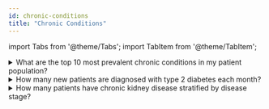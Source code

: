 ```yaml
---
id: chronic-conditions
title: "Chronic Conditions"
---
```


import Tabs from '@theme/Tabs';
import TabItem from '@theme/TabItem';

<details><summary>What are the top 10 most prevalent chronic conditions in my patient population?</summary>
<Tabs groupId="cc_package">
<TabItem value="cms" label="CMS">

```sql
select
    condition
,   cast(count(distinct patient_id) * 100.0 / (select count(distinct patient_id) from core.patient) as numeric(38,2)) as percent_of_patients
From cms_chronic_conditions.chronic_conditions_unioned
group by 1
order by 2 desc
limit 10
```
The following is example output from this query from the Tuva Claims Demo dataset.  

![CMS Condition Prevalence](/img/cms_condition_prevalence.jpg)
</TabItem>
<TabItem value="tuva" label="Tuva">

```sql
select
    condition
,   cast(count(distinct patient_id) * 100.0 / (select count(distinct patient_id) from core.patient) as numeric(38,2)) as percent_of_patients
From tuva_chronic_conditions.final_chronic_conditions_long
group by 1
order by 2 desc
limit 10
```
The following is example output from this query from the Tuva Claims Demo dataset.  

![Tuva Condition Prevalence](/img/tuva_condition_prevalence.jpg)
</TabItem>
</Tabs >
</details>
<details><summary>How many new patients are diagnosed with type 2 diabetes each month?</summary>
<Tabs groupId="cc_package">
<TabItem value="cms" label="CMS">

:::caution warning

The CMS Condition grouper does not differentiate Type 1 and Type 2 diabetes.  The following query and graph show combined stats for both types of diabetes.  To run analytics a specific type of diabetes, use the Tuva Chronic Conditions data mart.

:::

```sql
with first_month_diabetes as
    (
    select
        PATIENT_ID,
        CONDITION,
        min(ENCOUNTER_START_DATE) as start_date
        from CMS_CHRONIC_CONDITIONS.CHRONIC_CONDITIONS_UNIONED
    where condition in ('Diabetes')
    group by PATIENT_ID, CONDITION
    )
select condition,
       year(start_date) as year,
       month(start_date) as month,
       count(*) as count
From first_month_diabetes
group by condition,year(start_date) , month(start_date)
order by year(start_date) desc , month(start_date) desc

```
The following is example output from this query from the Tuva Claims Demo dataset.  

![The Tuva Project](/img/chronic_conditions/CCC-new_diabetes_by_month.png)

</TabItem>
<TabItem value="tuva" label="Tuva">

```sql
with first_month_diabetes as
    (
    select
        PATIENT_ID,
        'Diabetes' as condition,
        min(FIRST_DIAGNOSIS_DATE) as start_date
        from TUVA_CHRONIC_CONDITIONS.FINAL_CHRONIC_CONDITIONS_LONG
    where condition in ('Type 2 Diabetes')
    group by PATIENT_ID
    )
select condition,
       year(start_date) as year,
       month(start_date) as month,
       count(*) as count
From first_month_diabetes
group by condition,year(start_date) , month(start_date)
order by year(start_date) desc , month(start_date) desc

```
The following is example output from this query from the Tuva Claims Demo dataset.  

![The Tuva Project](/img/chronic_conditions/TCC-new_diabetes_by_month.png)
</TabItem>
</Tabs>
</details>
<details><summary>How many patients have chronic kidney disease stratified by disease stage?</summary>
<Tabs groupId="cc_package">
<TabItem value="cms" label="CMS">

```sql
with stages as (
select icd.ICD_10_CM as ICD_10_CM_code,
       case
               -- indeterminate
               when LONG_DESCRIPTION like '%stage 1%' and LONG_DESCRIPTION like '%unspecified%' then 0
               when LONG_DESCRIPTION like '%stage 5%' and LONG_DESCRIPTION like '%end stage%' then 5
               --determinate
                when LONG_DESCRIPTION like '%stage 1%' then 1
               when LONG_DESCRIPTION like '%stage 2%' then 2
               when LONG_DESCRIPTION like '%stage 3%' then 3
               when LONG_DESCRIPTION like '%stage 4%' then 4
               when LONG_DESCRIPTION like '%stage 5%' then 5
               when LONG_DESCRIPTION like '%End stage%' then 6
               when LONG_DESCRIPTION like '%unspecified%' then 0
            else 0 end as stage
from TERMINOLOGY.CMS_CHRONIC_CONDITIONS ccc
inner join TERMINOLOGY.ICD_10_CM icd
        on ccc.CODE = icd.ICD_10_CM
where CONDITION like 'Chronic Kidney Disease'
)
, ccd_patients as (
select PATIENT_ID,max(stages.stage) max_stage From  core.CONDITION c
inner join stages
on c.CODE = stages.ICD_10_CM_CODE and c.CODE_TYPE = 'icd-10-cm'
group by PATIENT_ID)

select case max_stage
    when 0 then 'Unspecified'
    when 1 then 'Stage 1'
    when 2 then 'Stage 2'
    when 3 then 'Stage 3'
    when 4 then 'Stage 4'
    when 5 then 'Stage 5'
    when 6 then 'End Stage'
    else null end as Stage
    , count(*) as count
from ccd_patients
group by max_stage
order by max_stage

```
The following is example output from this query from the Tuva Claims Demo dataset.  

![The Tuva Project](/img/chronic_conditions/CCC-kidney_by_stage.png)

</TabItem>
<TabItem value="tuva" label="Tuva">

```sql
with stages as (
    select condition,
           icd_10_cm_code,
           case
               when ICD_10_CM_DESCRIPTION like '%stage 1%' then 1
               when ICD_10_CM_DESCRIPTION like '%stage 2%' then 2
               when ICD_10_CM_DESCRIPTION like '%stage 3%' then 3
               when ICD_10_CM_DESCRIPTION like '%stage 4%' then 4
               when ICD_10_CM_DESCRIPTION like '%stage 5%' then 5
               when ICD_10_CM_DESCRIPTION like '%End stage%' then 6
               when ICD_10_CM_DESCRIPTION like '%unspecified%' then 0
            else 0 end as stage
    from TUVA_CHRONIC_CONDITIONS.CHRONIC_CONDITIONS_HIERARCHY
    where CONDITION = 'Chronic Kidney Disease'
)
, ccd_patients as (
select PATIENT_ID,max(stages.stage) max_stage From  core.CONDITION c
inner join stages
on c.CODE = stages.ICD_10_CM_CODE and c.CODE_TYPE = 'icd-10-cm'
group by PATIENT_ID)

select case max_stage
    when 0 then 'Unspecified'
    when 1 then 'Stage 1'
    when 2 then 'Stage 2'
    when 3 then 'Stage 3'
    when 4 then 'Stage 4'
    when 5 then 'Stage 5'
    when 6 then 'End Stage'
    else null end as Stage
    , count(*) as count
from ccd_patients
group by max_stage
order by max_stage

```
The following is example output from this query from the Tuva Claims Demo dataset.  

![The Tuva Project](/img/chronic_conditions/TCC-kidney_by_stage.png)
</TabItem>
</Tabs>
</details>

